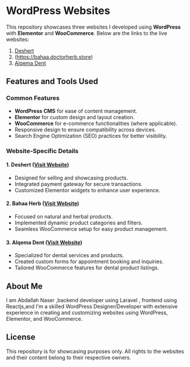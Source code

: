 # WordPress Websites 

This repository showcases three websites I developed using **WordPress** with **Elementor** and **WooCommerce**. Below are the links to the live websites:

1. [Deshert](https://deshert.zoyoot.store)
2. (https://bahaa.doctorherb.store)
3. [Alqema Dent](https://alqemadent.com)

## Features and Tools Used

### Common Features
- **WordPress CMS** for ease of content management.
- **Elementor** for custom design and layout creation.
- **WooCommerce** for e-commerce functionalities (where applicable).
- Responsive design to ensure compatibility across devices.
- Search Engine Optimization (SEO) practices for better visibility.

### Website-Specific Details

#### 1. Deshert ([Visit Website](https://deshert.zoyoot.store))
- Designed for selling and showcasing products.
- Integrated payment gateway for secure transactions.
- Customized Elementor widgets to enhance user experience.

#### 2. Bahaa Herb ([Visit Website](https://bahaa.doctorherb.store))
- Focused on natural and herbal products.
- Implemented dynamic product categories and filters.
- Seamless WooCommerce setup for easy product management.

#### 3. Alqema Dent ([Visit Website](https://alqemadent.com))
- Specialized for dental services and products.
- Created custom forms for appointment booking and inquiries.
- Tailored WooCommerce features for dental product listings.

## About Me
I am Abdallah Naser ,backend developer using Laravel , frontend using Reactjs,and I'm a skilled WordPress Designer/Developer
 with extensive experience in creating and customizing websites using WordPress, Elementor, and WooCommerce.

## License
This repository is for showcasing purposes only. All rights to the websites and their content belong to their respective owners.
